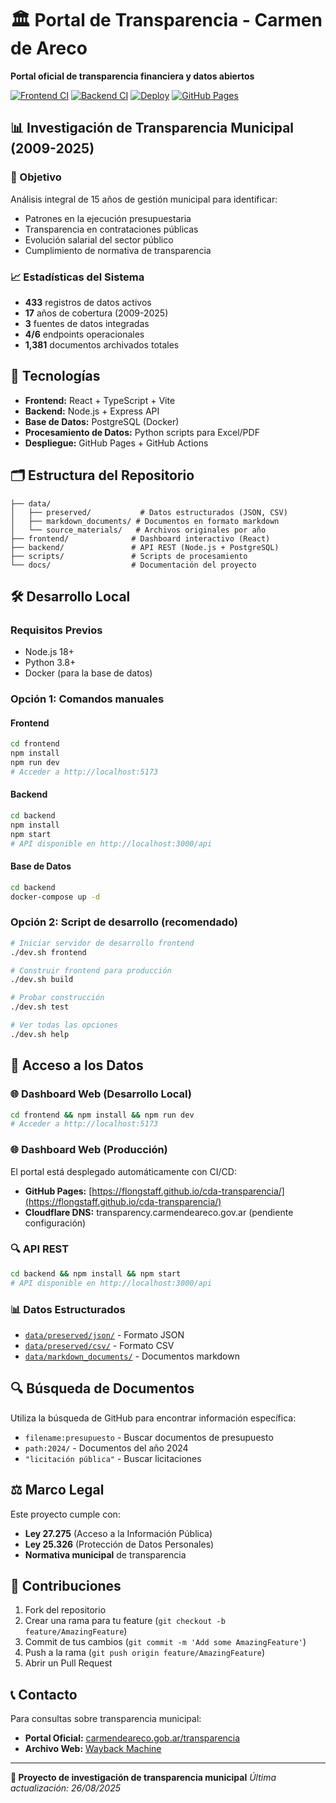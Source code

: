 # 🏛️ Portal de Transparencia - Carmen de Areco

**Portal oficial de transparencia financiera y datos abiertos**

[![Frontend CI](https://github.com/flongstaff/cda-transparencia/actions/workflows/frontend-ci.yml/badge.svg)](https://github.com/flongstaff/cda-transparencia/actions/workflows/frontend-ci.yml)
[![Backend CI](https://github.com/flongstaff/cda-transparencia/actions/workflows/backend-ci.yml/badge.svg)](https://github.com/flongstaff/cda-transparencia/actions/workflows/backend-ci.yml)
[![Deploy](https://github.com/flongstaff/cda-transparencia/actions/workflows/deploy.yml/badge.svg)](https://github.com/flongstaff/cda-transparencia/actions/workflows/deploy.yml)
[![GitHub Pages](https://img.shields.io/github/deployments/flongstaff/cda-transparencia/github-pages?label=GitHub%20Pages)](https://flongstaff.github.io/cda-transparencia/)

## 📊 Investigación de Transparencia Municipal (2009-2025)

### 🎯 Objetivo
Análisis integral de 15 años de gestión municipal para identificar:
- Patrones en la ejecución presupuestaria
- Transparencia en contrataciones públicas
- Evolución salarial del sector público
- Cumplimiento de normativa de transparencia

### 📈 Estadísticas del Sistema

- **433** registros de datos activos
- **17** años de cobertura (2009-2025)
- **3** fuentes de datos integradas
- **4/6** endpoints operacionales
- **1,381** documentos archivados totales

## 🚀 Tecnologías

- **Frontend:** React + TypeScript + Vite
- **Backend:** Node.js + Express API
- **Base de Datos:** PostgreSQL (Docker)
- **Procesamiento de Datos:** Python scripts para Excel/PDF
- **Despliegue:** GitHub Pages + GitHub Actions

## 🗂️ Estructura del Repositorio

```
├── data/
│   ├── preserved/           # Datos estructurados (JSON, CSV)
│   ├── markdown_documents/ # Documentos en formato markdown
│   └── source_materials/   # Archivos originales por año
├── frontend/              # Dashboard interactivo (React)
├── backend/               # API REST (Node.js + PostgreSQL)
├── scripts/               # Scripts de procesamiento
└── docs/                  # Documentación del proyecto
```

## 🛠️ Desarrollo Local

### Requisitos Previos
- Node.js 18+
- Python 3.8+
- Docker (para la base de datos)

### Opción 1: Comandos manuales

#### Frontend

```bash
cd frontend
npm install
npm run dev
# Acceder a http://localhost:5173
```

#### Backend

```bash
cd backend
npm install
npm start
# API disponible en http://localhost:3000/api
```

#### Base de Datos

```bash
cd backend
docker-compose up -d
```

### Opción 2: Script de desarrollo (recomendado)

```bash
# Iniciar servidor de desarrollo frontend
./dev.sh frontend

# Construir frontend para producción
./dev.sh build

# Probar construcción
./dev.sh test

# Ver todas las opciones
./dev.sh help
```

## 📱 Acceso a los Datos

### 🌐 Dashboard Web (Desarrollo Local)
```bash
cd frontend && npm install && npm run dev
# Acceder a http://localhost:5173
```

### 🌐 Dashboard Web (Producción)
El portal está desplegado automáticamente con CI/CD:
- **GitHub Pages:** [https://flongstaff.github.io/cda-transparencia/](https://flongstaff.github.io/cda-transparencia/)
- **Cloudflare DNS:** transparency.carmendeareco.gov.ar (pendiente configuración)

### 🔍 API REST
```bash
cd backend && npm install && npm start
# API disponible en http://localhost:3000/api
```

### 📊 Datos Estructurados
- [`data/preserved/json/`](./data/preserved/json/) - Formato JSON
- [`data/preserved/csv/`](./data/preserved/csv/) - Formato CSV
- [`data/markdown_documents/`](./data/markdown_documents/) - Documentos markdown

## 🔍 Búsqueda de Documentos

Utiliza la búsqueda de GitHub para encontrar información específica:
- `filename:presupuesto` - Buscar documentos de presupuesto
- `path:2024/` - Documentos del año 2024
- `"licitación pública"` - Buscar licitaciones

## ⚖️ Marco Legal

Este proyecto cumple con:
- **Ley 27.275** (Acceso a la Información Pública)
- **Ley 25.326** (Protección de Datos Personales)
- **Normativa municipal** de transparencia

## 🤝 Contribuciones

1. Fork del repositorio
2. Crear una rama para tu feature (`git checkout -b feature/AmazingFeature`)
3. Commit de tus cambios (`git commit -m 'Add some AmazingFeature'`)
4. Push a la rama (`git push origin feature/AmazingFeature`)
5. Abrir un Pull Request

## 📞 Contacto

Para consultas sobre transparencia municipal:
- **Portal Oficial:** [carmendeareco.gob.ar/transparencia](https://carmendeareco.gob.ar/transparencia/)
- **Archivo Web:** [Wayback Machine](https://web.archive.org/web/*/carmendeareco.gob.ar/transparencia/)

---

**🎯 Proyecto de investigación de transparencia municipal**
*Última actualización: 26/08/2025*